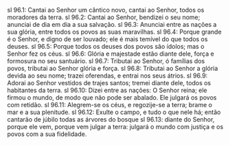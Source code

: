 sl 96.1: Cantai ao Senhor um cântico novo, cantai ao Senhor, todos os moradores da terra.
sl 96.2: Cantai ao Senhor, bendizei o seu nome; anunciai de dia em dia a sua salvação.
sl 96.3: Anunciai entre as nações a sua glória, entre todos os povos as suas maravilhas.
sl 96.4: Porque grande é o Senhor, e digno de ser louvado; ele é mais temível do que todos os deuses.
sl 96.5: Porque todos os deuses dos povos são ídolos; mas o Senhor fez os céus.
sl 96.6: Glória e majestade estão diante dele, força e formosura no seu santuário.
sl 96.7: Tributai ao Senhor, ó famílias dos povos, tributai ao Senhor glória e força.
sl 96.8: Tributai ao Senhor a glória devida ao seu nome; trazei oferendas, e entrai nos seus átrios.
sl 96.9: Adorai ao Senhor vestidos de trajes santos; tremei diante dele, todos os habitantes da terra.
sl 96.10: Dizei entre as nações: O Senhor reina; ele firmou o mundo, de modo que não pode ser abalado. Ele julgará os povos com retidão.
sl 96.11: Alegrem-se os céus, e regozije-se a terra; brame o mar e a sua plenitude.
sl 96.12: Exulte o campo, e tudo o que nele há; então cantarão de júbilo todas as árvores do bosque
sl 96.13: diante do Senhor, porque ele vem, porque vem julgar a terra: julgará o mundo com justiça e os povos com a sua fidelidade.
